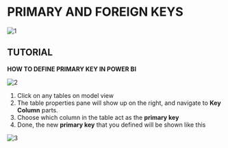# PRIMARY AND FOREIGN KEYS

![1](https://github.com/anaswick/my_portfolio/assets/24541471/2eec858d-e735-49ef-9980-a668f2269106)

## TUTORIAL

**HOW TO DEFINE PRIMARY KEY IN POWER BI**

![2](https://github.com/anaswick/my_portfolio/assets/24541471/449b1435-87e0-4a3f-a86d-f4aaf0b3d4d1)

1. Click on any tables on model view
2. The table properties pane will show up on the right, and navigate to **Key Column** parts.
3. Choose which column in the table act as the **primary key**
4. Done, the new **primary key** that you defined will be shown like this

![3](https://github.com/anaswick/my_portfolio/assets/24541471/a408f230-14fb-475d-b156-2c0675506edf)
